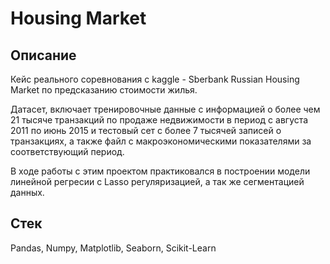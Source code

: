 # Housing Market

## Описание
Кейс реального соревнования с kaggle - Sberbank Russian Housing Market по предсказанию стоимости жилья.

Датасет, включает тренировочные данные с информацией о более чем 21 тысяче транзакций по продаже недвижимости в период с августа 2011 по июнь 2015 и тестовый сет с более 7 тысячей записей о транзакциях, а также файл с макроэкономическими показателями за соответствующий период.

В ходе работы с этим проектом практиковался в построении модели линейной регресии с Lasso регуляризацией, а так же сегментацией данных.

## Стек
Pandas, Numpy, Matplotlib, Seaborn, Scikit-Learn

